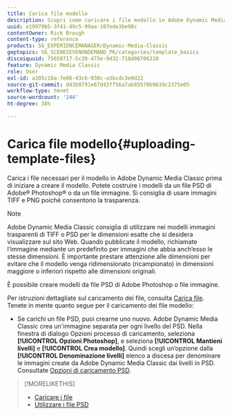 ```yaml
---
title: Carica file modello
description: Scopri come caricare i file modello in Adobe Dynamic Media Classic.
uuid: e19979b5-3f41-49c5-99aa-107ede3be98c
contentOwner: Rick Brough
content-type: reference
products: SG_EXPERIENCEMANAGER/Dynamic-Media-Classic
geptopics: SG_SCENESEVENONDEMAND_PK/categories/template_basics
discoiquuid: 75658717-5c39-473e-9d32-718d00706310
feature: Dynamic Media Classic
role: User
exl-id: a105c18a-7e06-43cb-938c-a3bcdc3e9d22
source-git-commit: d43b0791e67d43ff56a7ab85570b9639c2375e05
workflow-type: tm+mt
source-wordcount: '244'
ht-degree: 38%

---
```


# Carica file modello{#uploading-template-files}

Carica i file necessari per il modello in Adobe Dynamic Media Classic prima di iniziare a creare il modello. Potete costruire i modelli da un file PSD di Adobe® Photoshop® o da un file immagine. Si consiglia di usare immagini TIFF e PNG poiché consentono la trasparenza.

>[!NOTE]
>
>Adobe Dynamic Media Classic consiglia di utilizzare nei modelli immagini trasparenti di TIFF o PSD per le dimensioni esatte che si desidera visualizzare sul sito Web. Quando pubblicate il modello, richiamate l’immagine mediante un predefinito per immagini che abbia anch’esso le stesse dimensioni. È importante prestare attenzione alle dimensioni per evitare che il modello venga ridimensionato (ricampionato) in dimensioni maggiore o inferiori rispetto alle dimensioni originali.

È possibile creare modelli da file PSD di Adobe Photoshop o file immagine.

Per istruzioni dettagliate sul caricamento dei file, consulta [Carica file](uploading-files.md#uploading_files). Tenete in mente quanto segue per il caricamento dei file modello:

* Se carichi un file PSD, puoi crearne uno nuovo. Adobe Dynamic Media Classic crea un&#39;immagine separata per ogni livello del PSD. Nella finestra di dialogo Opzioni processo di caricamento, seleziona **[!UICONTROL Opzioni Photoshop]**, e seleziona **[!UICONTROL Mantieni livelli]** e **[!UICONTROL Crea modello]**. Quindi scegli un’opzione dalla **[!UICONTROL Denominazione livelli]** elenco a discesa per denominare le immagini create da Adobe Dynamic Media Classic dai livelli in PSD.
Consultate [Opzioni di caricamento PSD](psd-files.md#psd_upload_options).

<!-- THERE IS NO LONGER AN IMAGE EDITING OPTIONS MENU * If you are uploading images, you can create a mask from its clipping path. This option applies to images created with image-editing applications in which a clipping path was created. In the Upload Job Options dialog box, select Image Editing Options and select the Create Mask From Clipping Path option. 
See [Image editing options at upload](image-editing-options-upload.md#image-editing-options-at-upload). -->

>[!MORELIKETHIS]
>
>* [Caricare i file](uploading-files.md#uploading_your_files)
>* [Utilizzare i file PSD](psd-files.md#working_with_psd_files)

